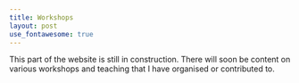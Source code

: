 ```yaml
---
title: Workshops
layout: post
use_fontawesome: true
---
```


This part of the website is still in construction. There will soon be content on various workshops and teaching that I have organised or contributed to.
